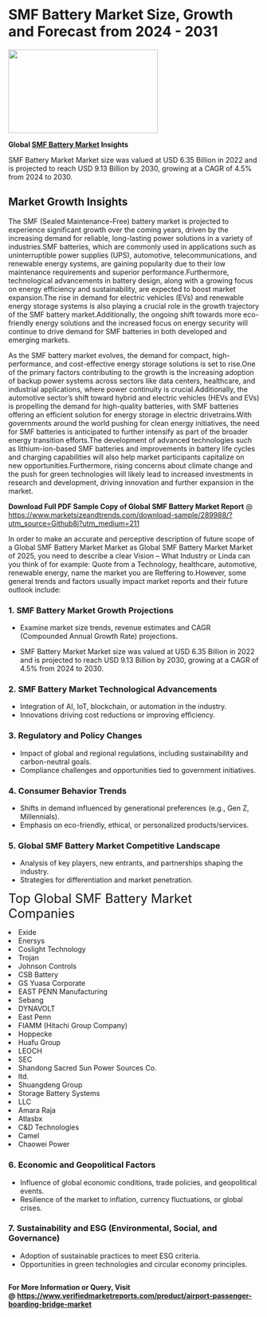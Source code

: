 <H1>SMF Battery Market Size, Growth and Forecast from 2024 - 2031</H1><img class="aligncenter size-medium wp-image-584254" src="https://thirdeyenews.in/wp-content/uploads/2024/09/Global-Market-Research-300x168.jpeg" alt="" width="300" height="168" /><p><strong>Global&nbsp;<a href="https://www.marketsizeandtrends.com/download-sample/289988/?utm_source=Github8j?utm_medium=211">SMF Battery Market</a> Insights</strong></p><p>SMF Battery Market Market size was valued at USD 6.35 Billion in 2022 and is projected to reach USD 9.13 Billion by 2030, growing at a CAGR of 4.5% from 2024 to 2030.</p><p><h2>Market Growth Insights</h2> <p>The SMF (Sealed Maintenance-Free) battery market is projected to experience significant growth over the coming years, driven by the increasing demand for reliable, long-lasting power solutions in a variety of industries.SMF batteries, which are commonly used in applications such as uninterruptible power supplies (UPS), automotive, telecommunications, and renewable energy systems, are gaining popularity due to their low maintenance requirements and superior performance.Furthermore, technological advancements in battery design, along with a growing focus on energy efficiency and sustainability, are expected to boost market expansion.The rise in demand for electric vehicles (EVs) and renewable energy storage systems is also playing a crucial role in the growth trajectory of the SMF battery market.Additionally, the ongoing shift towards more eco-friendly energy solutions and the increased focus on energy security will continue to drive demand for SMF batteries in both developed and emerging markets.</p> <p>As the SMF battery market evolves, the demand for compact, high-performance, and cost-effective energy storage solutions is set to rise.One of the primary factors contributing to the growth is the increasing adoption of backup power systems across sectors like data centers, healthcare, and industrial applications, where power continuity is crucial.Additionally, the automotive sector’s shift toward hybrid and electric vehicles (HEVs and EVs) is propelling the demand for high-quality batteries, with SMF batteries offering an efficient solution for energy storage in electric drivetrains.With governments around the world pushing for clean energy initiatives, the need for SMF batteries is anticipated to further intensify as part of the broader energy transition efforts.The development of advanced technologies such as lithium-ion-based SMF batteries and improvements in battery life cycles and charging capabilities will also help market participants capitalize on new opportunities.Furthermore, rising concerns about climate change and the push for green technologies will likely lead to increased investments in research and development, driving innovation and further expansion in the market.</p> <p><span class=""><strong>Download Full PDF Sample Copy of Global SMF Battery Market Report</strong> @ <a href="https://www.marketsizeandtrends.com/download-sample/289988/?utm_source=Github8j?utm_medium=211" target="_blank">https://www.marketsizeandtrends.com/download-sample/289988/?utm_source=Github8j?utm_medium=211</a></span></p><p>In order to make an accurate and perceptive description of future scope of a Global&nbsp;SMF Battery Market Market as Global&nbsp;SMF Battery Market Market of 2025, you need to describe a clear Vision &ndash; What Industry or Linda can you think of for example: Quote from a Technology, healthcare, automotive, renewable energy, name the market you are Reffering to.However, some general trends and factors usually impact market reports and their future outlook include:</p><h3>1.&nbsp;<strong>SMF Battery Market Growth Projections</strong></h3><ul><li>Examine market size trends, revenue estimates and CAGR (Compounded Annual Growth Rate) projections.</li><li><p>SMF Battery Market Market size was valued at USD 6.35 Billion in 2022 and is projected to reach USD 9.13 Billion by 2030, growing at a CAGR of 4.5% from 2024 to 2030.</p></li></ul><h3>2.&nbsp;<strong>SMF Battery Market Technological Advancements</strong></h3><ul><li>Integration of AI, IoT, blockchain, or automation in the industry.</li><li>Innovations driving cost reductions or improving efficiency.</li></ul><h3>3.&nbsp;<strong>Regulatory and Policy Changes</strong></h3><ul><li>Impact of global and regional regulations, including sustainability and carbon-neutral goals.</li><li>Compliance challenges and opportunities tied to government initiatives.</li></ul><h3>4.&nbsp;<strong>Consumer Behavior Trends</strong></h3><ul><li>Shifts in demand influenced by generational preferences (e.g., Gen Z, Millennials).</li><li>Emphasis on eco-friendly, ethical, or personalized products/services.</li></ul><h3>5.&nbsp;<strong>Global SMF Battery Market Competitive Landscape</strong></h3><ul><li>Analysis of key players, new entrants, and partnerships shaping the industry.</li><li>Strategies for differentiation and market penetration.</li></ul><p data-pm-slice="1 1 []"><span style="color: inherit; font-family: inherit; font-size: 25px;">Top Global SMF Battery Market Companies</span></p><div class="" data-test-id=""><p><li>Exide</li><li> Enersys</li><li> Coslight Technology</li><li> Trojan</li><li> Johnson Controls</li><li> CSB Battery</li><li> GS Yuasa Corporate</li><li> EAST PENN Manufacturing</li><li> Sebang</li><li> DYNAVOLT</li><li> East Penn</li><li> FIAMM (Hitachi Group Company)</li><li> Hoppecke</li><li> Huafu Group</li><li> LEOCH</li><li> SEC</li><li> Shandong Sacred Sun Power Sources Co.</li><li> ltd.</li><li> Shuangdeng Group</li><li> Storage Battery Systems</li><li> LLC</li><li> Amara Raja</li><li> Atlasbx</li><li> C&D Technologies</li><li> Camel</li><li> Chaowei Power</li></p></div><h3>6.&nbsp;<strong>Economic and Geopolitical Factors</strong></h3><ul><li>Influence of global economic conditions, trade policies, and geopolitical events.</li><li>Resilience of the market to inflation, currency fluctuations, or global crises.</li></ul><h3>7.&nbsp;<strong>Sustainability and ESG (Environmental, Social, and Governance)</strong></h3><ul><li>Adoption of sustainable practices to meet ESG criteria.</li><li>Opportunities in green technologies and circular economy principles.</li></ul><h2><strong style="font-size: 14px;">For More Information or Query, Visit @&nbsp;</strong><a style="background-color: #ffffff; font-size: 14px;" href="https://www.marketsizeandtrends.com/report/smf-battery-market/" target="_blank">https://www.verifiedmarketreports.com/product/airport-passenger-boarding-bridge-market</a></h2>